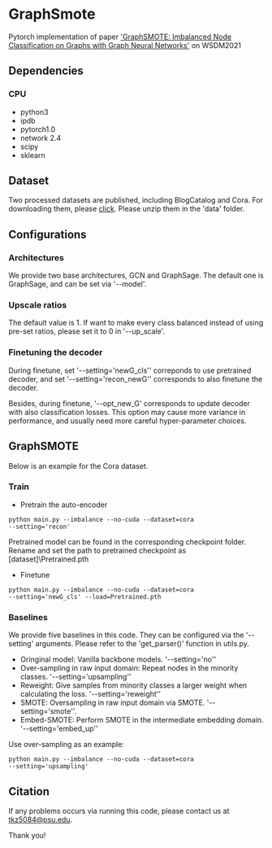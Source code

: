 # GraphSmote
Pytorch implementation of paper ['GraphSMOTE: Imbalanced Node Classification on Graphs with Graph Neural Networks']() on WSDM2021

## Dependencies
### CPU
- python3
- ipdb
- pytorch1.0
- network 2.4
- scipy
- sklearn

## Dataset
Two processed datasets are published, including BlogCatalog and Cora. For downloading them, please [click](https://drive.google.com/drive/folders/1rfIfRPG7IlzDMAYqQ25HOQmLBCHcECQx?usp=sharing).
Please unzip them in the 'data' folder.

## Configurations

### Architectures
We provide two base architectures, GCN and GraphSage. The default one is GraphSage, and can be set via '--model'.

### Upscale ratios
The default value is 1. If want to make every class balanced instead of using pre-set ratios, please set it to 0 in '--up_scale'.

### Finetuning the decoder
During finetune, set '--setting='newG_cls'' correponds to use pretrained decoder, and set '--setting='recon_newG'' corresponds to also finetune the decoder.

Besides, during finetune, '--opt_new_G' corresponds to update decoder with also classification losses. This option may cause more variance in performance, and usually need more careful hyper-parameter choices.

## GraphSMOTE
Below is an example for the Cora dataset.

### Train
- Pretrain the auto-encoder

<code>python main.py --imbalance --no-cuda --dataset=cora --setting='recon'</code>

Pretrained model can be found in the corresponding checkpoint folder. Rename and set the path to pretrained checkpoint as \[dataset\]\\Pretrained.pth

- Finetune

<code>python main.py --imbalance --no-cuda --dataset=cora --setting='newG_cls' --load=Pretrained.pth</code>


### Baselines
We provide five baselines in this code. They can be configured via the '--setting' arguments. Please refer to the 'get_parser()' function in utils.py.
- Oringinal model: Vanilla backbone models. '--setting='no''
- Over-sampling in raw input domain: Repeat nodes in the minority classes. '--setting='upsampling''
- Reweight: Give samples from minority classes a larger weight when calculating the loss. '--setting='reweight''
- SMOTE: Oversampling in raw input domain via SMOTE. '--setting='smote''.
- Embed-SMOTE: Perform SMOTE in the intermediate embedding domain. '--setting='embed_up''

Use over-sampling as an example: 

<code>python main.py --imbalance --no-cuda --dataset=cora --setting='upsampling'</code>

## Citation


If any problems occurs via running this code, please contact us at tkz5084@psu.edu.

Thank you!


